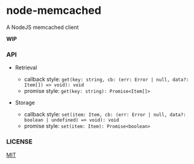 node-memcached
======

A NodeJS memcached client

__WIP__

### API

* Retrieval
  * callback style: `get(key: string, cb: (err: Error | null, data?: Item[]) => void): void`
  * promise style: `get(key: string): Promise<Item[]>`

* Storage
  * callback style: `set(item: Item, cb: (err: Error | null, data?: boolean | undefined) => void): void`
  * promise style: `set(item: Item): Promise<boolean>`



### LICENSE

[MIT](LICENSE)
